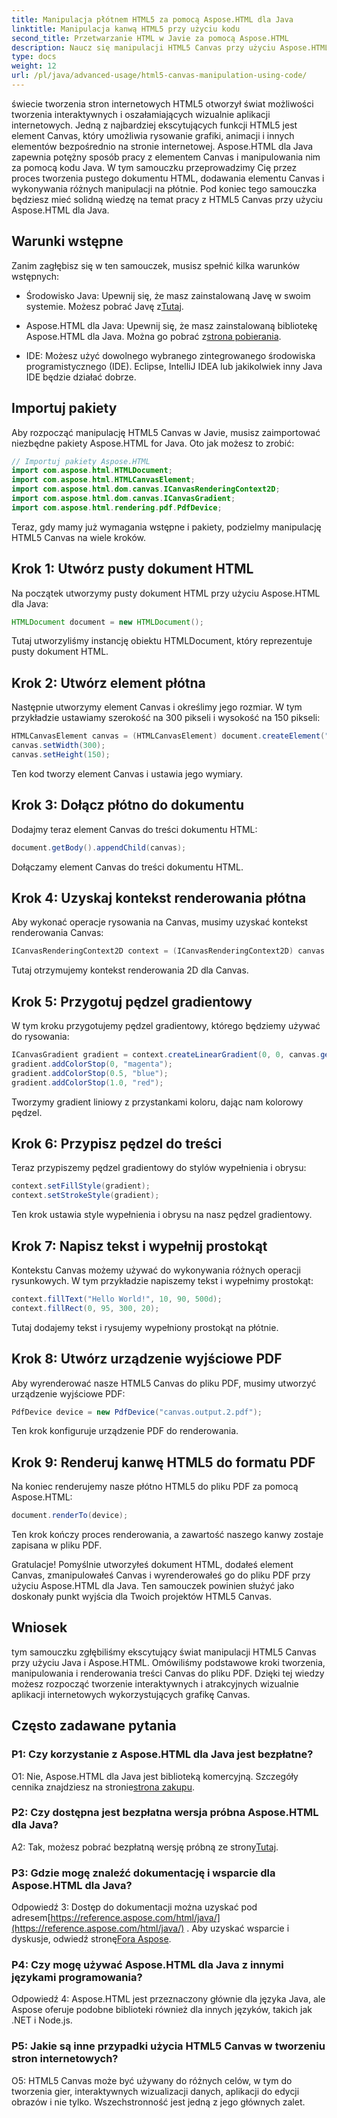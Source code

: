 ```yaml
---
title: Manipulacja płótnem HTML5 za pomocą Aspose.HTML dla Java
linktitle: Manipulacja kanwą HTML5 przy użyciu kodu
second_title: Przetwarzanie HTML w Javie za pomocą Aspose.HTML
description: Naucz się manipulacji HTML5 Canvas przy użyciu Aspose.HTML dla Java. Twórz interaktywne grafiki, korzystając ze wskazówek krok po kroku.
type: docs
weight: 12
url: /pl/java/advanced-usage/html5-canvas-manipulation-using-code/
---
```

świecie tworzenia stron internetowych HTML5 otworzył świat możliwości tworzenia interaktywnych i oszałamiających wizualnie aplikacji internetowych. Jedną z najbardziej ekscytujących funkcji HTML5 jest element Canvas, który umożliwia rysowanie grafiki, animacji i innych elementów bezpośrednio na stronie internetowej. Aspose.HTML dla Java zapewnia potężny sposób pracy z elementem Canvas i manipulowania nim za pomocą kodu Java. W tym samouczku przeprowadzimy Cię przez proces tworzenia pustego dokumentu HTML, dodawania elementu Canvas i wykonywania różnych manipulacji na płótnie. Pod koniec tego samouczka będziesz mieć solidną wiedzę na temat pracy z HTML5 Canvas przy użyciu Aspose.HTML dla Java.

## Warunki wstępne

Zanim zagłębisz się w ten samouczek, musisz spełnić kilka warunków wstępnych:

-  Środowisko Java: Upewnij się, że masz zainstalowaną Javę w swoim systemie. Możesz pobrać Javę z[Tutaj](https://www.java.com/download/).

-  Aspose.HTML dla Java: Upewnij się, że masz zainstalowaną bibliotekę Aspose.HTML dla Java. Można go pobrać z[strona pobierania](https://releases.aspose.com/html/java/).

- IDE: Możesz użyć dowolnego wybranego zintegrowanego środowiska programistycznego (IDE). Eclipse, IntelliJ IDEA lub jakikolwiek inny Java IDE będzie działać dobrze.

## Importuj pakiety

Aby rozpocząć manipulację HTML5 Canvas w Javie, musisz zaimportować niezbędne pakiety Aspose.HTML for Java. Oto jak możesz to zrobić:

```java
// Importuj pakiety Aspose.HTML
import com.aspose.html.HTMLDocument;
import com.aspose.html.HTMLCanvasElement;
import com.aspose.html.dom.canvas.ICanvasRenderingContext2D;
import com.aspose.html.dom.canvas.ICanvasGradient;
import com.aspose.html.rendering.pdf.PdfDevice;
```

Teraz, gdy mamy już wymagania wstępne i pakiety, podzielmy manipulację HTML5 Canvas na wiele kroków.

## Krok 1: Utwórz pusty dokument HTML

Na początek utworzymy pusty dokument HTML przy użyciu Aspose.HTML dla Java:

```java
HTMLDocument document = new HTMLDocument();
```

Tutaj utworzyliśmy instancję obiektu HTMLDocument, który reprezentuje pusty dokument HTML.

## Krok 2: Utwórz element płótna

Następnie utworzymy element Canvas i określimy jego rozmiar. W tym przykładzie ustawiamy szerokość na 300 pikseli i wysokość na 150 pikseli:

```java
HTMLCanvasElement canvas = (HTMLCanvasElement) document.createElement("canvas");
canvas.setWidth(300);
canvas.setHeight(150);
```

Ten kod tworzy element Canvas i ustawia jego wymiary.

## Krok 3: Dołącz płótno do dokumentu

Dodajmy teraz element Canvas do treści dokumentu HTML:

```java
document.getBody().appendChild(canvas);
```

Dołączamy element Canvas do treści dokumentu HTML.

## Krok 4: Uzyskaj kontekst renderowania płótna

Aby wykonać operacje rysowania na Canvas, musimy uzyskać kontekst renderowania Canvas:

```java
ICanvasRenderingContext2D context = (ICanvasRenderingContext2D) canvas.getContext("2d");
```

Tutaj otrzymujemy kontekst renderowania 2D dla Canvas.

## Krok 5: Przygotuj pędzel gradientowy

W tym kroku przygotujemy pędzel gradientowy, którego będziemy używać do rysowania:

```java
ICanvasGradient gradient = context.createLinearGradient(0, 0, canvas.getWidth(), 0);
gradient.addColorStop(0, "magenta");
gradient.addColorStop(0.5, "blue");
gradient.addColorStop(1.0, "red");
```

Tworzymy gradient liniowy z przystankami koloru, dając nam kolorowy pędzel.

## Krok 6: Przypisz pędzel do treści

Teraz przypiszemy pędzel gradientowy do stylów wypełnienia i obrysu:

```java
context.setFillStyle(gradient);
context.setStrokeStyle(gradient);
```

Ten krok ustawia style wypełnienia i obrysu na nasz pędzel gradientowy.

## Krok 7: Napisz tekst i wypełnij prostokąt

Kontekstu Canvas możemy używać do wykonywania różnych operacji rysunkowych. W tym przykładzie napiszemy tekst i wypełnimy prostokąt:

```java
context.fillText("Hello World!", 10, 90, 500d);
context.fillRect(0, 95, 300, 20);
```

Tutaj dodajemy tekst i rysujemy wypełniony prostokąt na płótnie.

## Krok 8: Utwórz urządzenie wyjściowe PDF

Aby wyrenderować nasze HTML5 Canvas do pliku PDF, musimy utworzyć urządzenie wyjściowe PDF:

```java
PdfDevice device = new PdfDevice("canvas.output.2.pdf");
```

Ten krok konfiguruje urządzenie PDF do renderowania.

## Krok 9: Renderuj kanwę HTML5 do formatu PDF

Na koniec renderujemy nasze płótno HTML5 do pliku PDF za pomocą Aspose.HTML:

```java
document.renderTo(device);
```

Ten krok kończy proces renderowania, a zawartość naszego kanwy zostaje zapisana w pliku PDF.

Gratulacje! Pomyślnie utworzyłeś dokument HTML, dodałeś element Canvas, zmanipulowałeś Canvas i wyrenderowałeś go do pliku PDF przy użyciu Aspose.HTML dla Java. Ten samouczek powinien służyć jako doskonały punkt wyjścia dla Twoich projektów HTML5 Canvas.

## Wniosek

tym samouczku zgłębiliśmy ekscytujący świat manipulacji HTML5 Canvas przy użyciu Java i Aspose.HTML. Omówiliśmy podstawowe kroki tworzenia, manipulowania i renderowania treści Canvas do pliku PDF. Dzięki tej wiedzy możesz rozpocząć tworzenie interaktywnych i atrakcyjnych wizualnie aplikacji internetowych wykorzystujących grafikę Canvas.

## Często zadawane pytania

### P1: Czy korzystanie z Aspose.HTML dla Java jest bezpłatne?

 O1: Nie, Aspose.HTML dla Java jest biblioteką komercyjną. Szczegóły cennika znajdziesz na stronie[strona zakupu](https://purchase.aspose.com/buy).

### P2: Czy dostępna jest bezpłatna wersja próbna Aspose.HTML dla Java?

 A2: Tak, możesz pobrać bezpłatną wersję próbną ze strony[Tutaj](https://releases.aspose.com/).

### P3: Gdzie mogę znaleźć dokumentację i wsparcie dla Aspose.HTML dla Java?

 Odpowiedź 3: Dostęp do dokumentacji można uzyskać pod adresem[https://reference.aspose.com/html/java/](https://reference.aspose.com/html/java/) . Aby uzyskać wsparcie i dyskusje, odwiedź stronę[Fora Aspose](https://forum.aspose.com/).

### P4: Czy mogę używać Aspose.HTML dla Java z innymi językami programowania?

Odpowiedź 4: Aspose.HTML jest przeznaczony głównie dla języka Java, ale Aspose oferuje podobne biblioteki również dla innych języków, takich jak .NET i Node.js.

### P5: Jakie są inne przypadki użycia HTML5 Canvas w tworzeniu stron internetowych?

O5: HTML5 Canvas może być używany do różnych celów, w tym do tworzenia gier, interaktywnych wizualizacji danych, aplikacji do edycji obrazów i nie tylko. Wszechstronność jest jedną z jego głównych zalet.